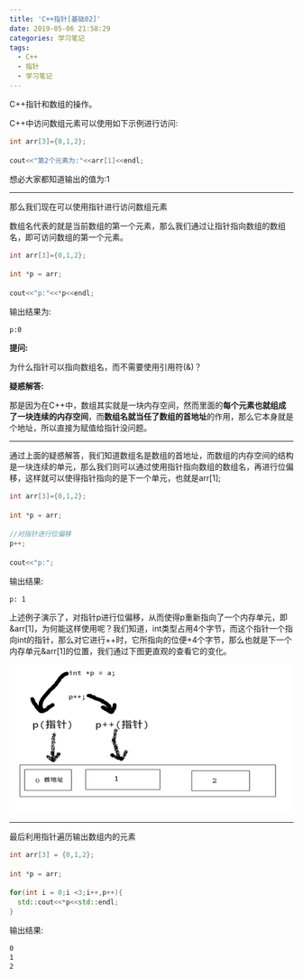 ```yaml
---
title: 'C++指针[基础02]'
date: 2019-05-06 21:58:29
categories: 学习笔记
tags:
  - C++
  - 指针
  - 学习笔记
---
```


C++指针和数组的操作。

<!--more-->

C++中访问数组元素可以使用如下示例进行访问:

~~~C++
int arr[3]={0,1,2};

cout<<"第2个元素为:"<<arr[1]<<endl;
~~~

想必大家都知道输出的值为:1

---

那么我们现在可以使用指针进行访问数组元素

数组名代表的就是当前数组的第一个元素，那么我们通过让指针指向数组的数组名，即可访问数组的第一个元素。

~~~C++
int arr[3]={0,1,2};

int *p = arr;

cout<<"p:"<<*p<<endl;
~~~

输出结果为:

~~~
p:0
~~~

**提问:**

为什么指针可以指向数组名，而不需要使用引用符(&)？

**疑惑解答:**

那是因为在C++中，数组其实就是一块内存空间，然而里面的**每个元素也就组成了一块连续的内存空间**，而**数组名就当任了数组的首地址**的作用，那么它本身就是个地址，所以直接为赋值给指针没问题。

---

通过上面的疑惑解答，我们知道数组名是数组的首地址，而数组的内存空间的结构是一块连续的单元，那么我们则可以通过使用指针指向数组的数组名，再进行位偏移，这样就可以使得指针指向的是下一个单元，也就是arr[1];

~~~C++
int arr[3]={0,1,2};

int *p = arr;

//对指针进行位偏移
p++;

cout<<"p:";
~~~

输出结果:

~~~
p: 1
~~~

上述例子演示了，对指针p进行位偏移，从而使得p重新指向了一个内存单元，即&arr[1]，为何能这样使用呢？我们知道，int类型占用4个字节，而这个指针一个指向int的指针，那么对它进行++时，它所指向的位便+4个字节，那么也就是下一个内存单元&arr[1]的位置，我们通过下图更直观的查看它的变化。

![位偏移](C-指针-基础02/指针位偏移.png)

---

最后利用指针遍历输出数组内的元素

~~~C++
int arr[3] = {0,1,2};

int *p = arr;

for(int i = 0;i <3;i++,p++){
  std::cout<<*p<<std::endl;
}
~~~

输出结果:

~~~
0
1
2
~~~
